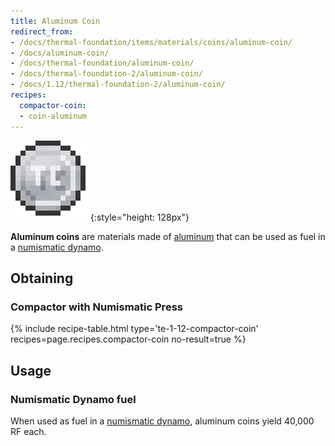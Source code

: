 ```yaml
---
title: Aluminum Coin
redirect_from:
- /docs/thermal-foundation/items/materials/coins/aluminum-coin/
- /docs/aluminum-coin/
- /docs/thermal-foundation/aluminum-coin/
- /docs/thermal-foundation-2/aluminum-coin/
- /docs/1.12/thermal-foundation-2/aluminum-coin/
recipes:
  compactor-coin:
  - coin-aluminum
---
```


![Aluminum coin](/assets/images/thermal-foundation-2/coin-aluminum.png){:style="height: 128px"}


**Aluminum coins** are materials made of [aluminum](/docs/1.12/thermal-foundation/aluminum-ingot/) that
can be used as fuel in a [numismatic dynamo](/docs/1.12/thermal-expansion/numismatic-dynamo/).


Obtaining
---------

### Compactor with Numismatic Press
{% include recipe-table.html type='te-1-12-compactor-coin' recipes=page.recipes.compactor-coin no-result=true %}


Usage
-----

### Numismatic Dynamo fuel
When used as fuel in a [numismatic dynamo](/docs/1.12/thermal-expansion/numismatic-dynamo/), aluminum
coins yield 40,000 RF each.
